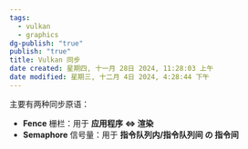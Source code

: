 ```yaml
---
tags:
  - vulkan
  - graphics
dg-publish: "true"
publish: "true"
title: Vulkan 同步
date created: 星期四, 十一月 28日 2024, 11:28:03 上午
date modified: 星期三, 十二月 4日 2024, 4:28:44 下午
---
```

主要有两种同步原语：
+ **Fence** 栅栏：用于 **应用程序 $\Leftrightarrow$  渲染**
+ **Semaphore** 信号量：用于 **指令队列内/指令队列间 の 指令间**
